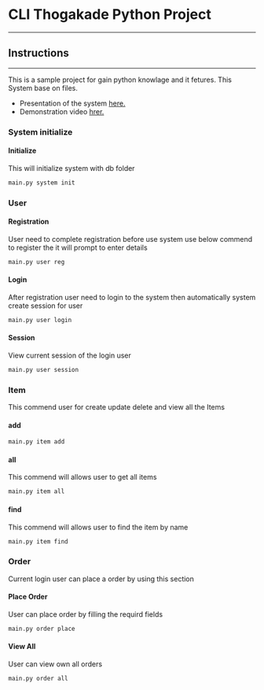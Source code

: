 # CLI Thogakade Python Project
----------
## Instructions
----------
This is a sample project for gain python knowlage and it fetures. This System base on files.
- Presentation of the system [here.](https://docs.google.com/presentation/d/1swsv3x1HRuUddwLmO9dlDPNL6hT4ge3Jmev5P5G_Vd4/edit?usp=sharing)
- Demonstration video [hrer.](https://link)
### **System initialize**
#### Initialize 
This will initialize system with db folder
```cmd
main.py system init
```
### **User**

#### Registration
User need to complete registration before use system use below commend to register the it will prompt to enter details
```cmd
main.py user reg
```

#### Login
After registration user need to login to the system then automatically system create session for user
```cmd
main.py user login
```

#### Session
View current session of the login user
```cmd
main.py user session
```
### **Item**

This commend user for create update delete and view all the Items
#### add
```cmd
main.py item add
```
#### all
This commend will allows user to get all items
```cmd
main.py item all
```
#### find
This commend will allows user to find the item by name
```cmd
main.py item find
```

### **Order**
Current login user can place a order by using this section

#### Place Order
User can place order by filling the requird fields
```cmd
main.py order place
```
#### View All
User can view own all orders
```cmd
main.py order all
```